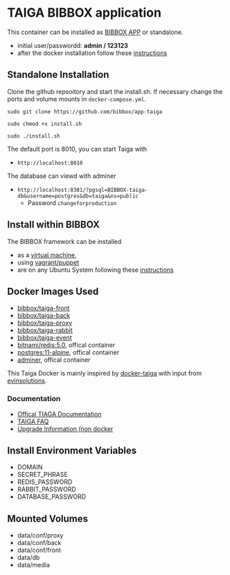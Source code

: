 # TAIGA BIBBOX application

This container can be installed as [BIBBOX APP](http://bibbox.readthedocs.io/en/latest/admin-documentation/ "BIBBOX App Store") or standalone. 

* initial user/passwordd: **admin / 123123**
* after the docker installation follow these [instructions](https://github.com/bibbox/app-taiga/blob/master/INSTALL-APP.md)

## Standalone Installation

Clone the github repsoitory and start the install.sh. If necessary change the ports and volume mounts in `docker-compose.yml`.  

`sudo git clone https://github.com/bibbox/app-taiga`

`sudo chmod +x install.sh`

`sudo ./install.sh`

The default port is 8010, you can start Taiga with

* `http://localhost:8010`

The database can viewd with adminer

* `http://localhost:8381/?pgsql=BIBBOX-taiga-db&username=postgres&db=taiga&ns=public`
    * Password  `changeforproduction`

## Install within BIBBOX

The BIBBOX framework can be installed 
* as a [virtual machine](http://bibbox.bbmri-eric.eu/resources/machine/), 
* using [vagrant/puppet](http://bibbox.readthedocs.io/en/latest/installation-vagrant/) 
* are on any Ubuntu System following these [instructions](http://bibbox.readthedocs.io/en/latest/installation-source/)  


## Docker Images Used
* [bibbox/taiga-front](https://hub.docker.com/r/bibbox/taiga-front) 
* [bibbox/taiga-back](https://hub.docker.com/r/bibbox/taiga-back) 
* [bibbox/taiga-proxy](https://hub.docker.com/r/bibbox/taiga-proxy) 
* [bibbox/taiga-rabbit](https://hub.docker.com/r/bibbox/taiga-rabbit) 
* [bibbox/taiga-event](https://hub.docker.com/r/bibbox/taiga-event) 
* [bitnami/redis:5.0](https://hub.docker.com/r/bitnami/redis), offical container
* [postgres:11-alpine](https://hub.docker.com/_/postgres), offical container
* [adminer](https://hub.docker.com/_/adminer), offical container

This Taiga Docker is mainly inspired by [docker-taiga](https://github.com/docker-taiga) with input from [evinsolutions](https://github.com/devinsolutions/docker-taiga).


### Documentation

* [Offical TIAGA Documentation](http://taigaio.github.io/taiga-doc/dist/)
* [TAIGA FAQ](http://taigaio.github.io/taiga-doc/dist/setup-faqs.html)
* [Upgrade Information (non docker](http://taigaio.github.io/taiga-doc/dist/upgrades.html)

## Install Environment Variables

* DOMAIN
* SECRET_PHRASE
* REDIS_PASSWORD
* RABBIT_PASSWORD
* DATABASE_PASSWORD

## Mounted Volumes

* data/conf/proxy
* data/conf/back
* data/conf/front
* data/db
* data/media


